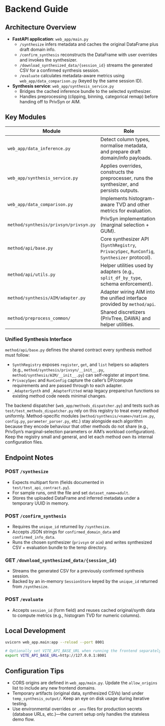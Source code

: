 # Backend Guide

## Architecture Overview

- **FastAPI application**: `web_app/main.py`
  - `/synthesize` infers metadata and caches the original DataFrame plus draft domain info.
  - `/confirm_synthesis` reconstructs the DataFrame with user overrides and invokes the synthesizer.
  - `/download_synthesized_data/{session_id}` streams the generated CSV for a confirmed synthesis session.
  - `/evaluate` calculates metadata-aware metrics using `web_app/data_comparison.py` (keyed by the same session ID).
- **Synthesis service**: `web_app/synthesis_service.py`
  - Bridges the cached inference bundle to the selected synthesizer.
  - Handles preprocessing (clipping, binning, categorical remap) before handing off to PrivSyn or AIM.

## Key Modules

| Module | Role |
|--------|------|
| `web_app/data_inference.py` | Detect column types, normalise metadata, and prepare draft domain/info payloads. |
| `web_app/synthesis_service.py` | Applies overrides, constructs the preprocesser, runs the synthesizer, and persists outputs. |
| `web_app/data_comparison.py` | Implements histogram-aware TVD and other metrics for evaluation. |
| `method/synthesis/privsyn/privsyn.py` | PrivSyn implementation (marginal selection + GUM). |
| `method/api/base.py` | Core synthesizer API (`SynthRegistry`, `PrivacySpec`, `RunConfig`, `Synthesizer` protocol). |
| `method/api/utils.py` | Helper utilities used by adapters (e.g., `split_df_by_type`, schema enforcement). |
| `method/synthesis/AIM/adapter.py` | Adapter wiring AIM into the unified interface provided by `method/api`. |
| `method/preprocess_common/` | Shared discretizers (PrivTree, DAWA) and helper utilities. |

### Unified Synthesis Interface

`method/api/base.py` defines the shared contract every synthesis method must follow:

- `SynthRegistry` exposes `register`, `get`, and `list` helpers so adapters (e.g., `method/synthesis/privsyn/__init__.py`, `method/synthesis/AIM/__init__.py`) can self-register at import time.
- `PrivacySpec` and `RunConfig` capture the caller’s DP/compute requirements and are passed through to each adapter.
- `_AdapterSynth` and `_AdapterFitted` wrap legacy prepare/run functions so existing method code needs minimal changes.

The backend dispatcher (`web_app/methods_dispatcher.py`) and tests such as `test/test_methods_dispatcher.py` rely on this registry to treat every method uniformly. Method-specific modules (`method/synthesis/<name>/native.py`, `config.py`, `parameter_parser.py`, etc.) stay alongside each algorithm because they encode behaviour that other methods do not share (e.g., PrivSyn’s marginal-selection parameters or AIM’s workload configuration). Keep the registry small and general, and let each method own its internal configuration files.

## Endpoint Notes

### POST `/synthesize`
- Expects multipart form (fields documented in `test/test_api_contract.py`).
- For sample runs, omit the file and set `dataset_name=adult`.
- Stores the uploaded DataFrame and inferred metadata under a temporary UUID in memory.

### POST `/confirm_synthesis`
- Requires the `unique_id` returned by `/synthesize`.
- Accepts JSON strings for `confirmed_domain_data` and `confirmed_info_data`.
- Runs the chosen synthesizer (`privsyn` or `aim`) and writes synthesized CSV + evaluation bundle to the temp directory.

### GET `/download_synthesized_data/{session_id}`
- Streams the generated CSV for a previously confirmed synthesis session.
- Backed by an in-memory `SessionStore` keyed by the `unique_id` returned from `/synthesize`.

### POST `/evaluate`
- Accepts `session_id` (form field) and reuses cached original/synth data to compute metrics (e.g., histogram TVD for numeric columns).

## Local Development

```bash
uvicorn web_app.main:app --reload --port 8001

# Optionally set VITE_API_BASE_URL when running the frontend separately
export VITE_API_BASE_URL=http://127.0.0.1:8001
```

## Configuration Tips

- CORS origins are defined in `web_app/main.py`. Update the `allow_origins` list to include any new frontend domains.
- Temporary artifacts (original data, synthesized CSVs) land under `temp_synthesis_output/`. Keep an eye on disk usage during iterative testing.
- Use environmental overrides or `.env` files for production secrets (database URLs, etc.)—the current setup only handles the stateless demo flow.
